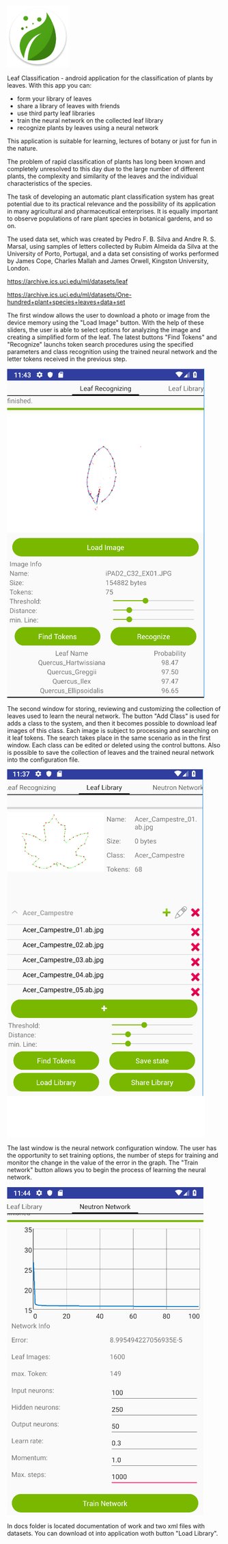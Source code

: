 ![alt text](https://github.com/proteus1121/LeafClasificatorAndroid/blob/master/docs/icon.png "Logo")

Leaf Classification - android application for the classification of plants by leaves.
With this app you can:
- form your library of leaves
- share a library of leaves with friends
- use third party leaf libraries
- train the neural network on the collected leaf library
- recognize plants by leaves using a neural network

This application is suitable for learning, lectures of botany or just for fun in the nature.

The problem of rapid classification of plants has long been known and completely unresolved to this day due to the large number of different plants, the complexity and similarity of the leaves and the individual characteristics of the species.

The task of developing an automatic plant classification system has great potential due to its practical relevance and the possibility of its application in many agricultural and pharmaceutical enterprises. It is equally important to observe populations of rare plant species in botanical gardens, and so on.

The used data set, which was created by Pedro F. B. Silva and Andre R. S. Marsal, using samples of letters collected by Rubim Almeida da Silva at the University of Porto, Portugal, and a data set consisting of works performed by James Cope, Charles Mallah and James Orwell, Kingston University, London.

https://archive.ics.uci.edu/ml/datasets/leaf

https://archive.ics.uci.edu/ml/datasets/One-hundred+plant+species+leaves+data+set

The first window allows the user to download a photo or image from the device memory using the "Load Image" button. With the help of these sliders, the user is able to select options for analyzing the image and creating a simplified form of the leaf. The latest buttons "Find Tokens" and "Recognize" launchs token search procedures using the specified parameters and class recognition using the trained neural network and the letter tokens received in the previous step.

![alt text](https://github.com/proteus1121/LeafClasificatorAndroid/blob/master/docs/first-window.png "first-window")

The second window for storing, reviewing and customizing the collection of leaves used to learn the neural network. The button "Add Class" is used for adds a class to the system, and then it becomes possible to download leaf images of this class. Each image is subject to processing and searching on it leaf tokens. The search takes place in the same scenario as in the first window. Each class can be edited or deleted using the control buttons. Also is possible to save the collection of leaves and the trained neural network into the configuration file.

![alt text](https://github.com/proteus1121/LeafClasificatorAndroid/blob/master/docs/second-window.png "second-window")

The last window is the neural network configuration window. The user has the opportunity to set training options, the number of steps for training and monitor the change in the value of the error in the graph. The "Train network" button allows you to begin the process of learning the neural network.

![alt text](https://github.com/proteus1121/LeafClasificatorAndroid/blob/master/docs/third-window.png "third-window")

In docs folder is located documentation of work and two xml files with datasets. You can download ot into application woth button "Load Library".
